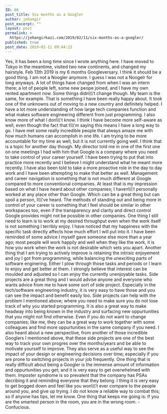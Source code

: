 ```yaml
---
ID: 66
post_title: Six months as a Googler
author: jehangir
post_excerpt: ""
layout: post
permalink: >
  https://jehangirkazi.com/2019/02/11/six-months-as-a-googler/
published: true
post_date: 2019-02-11 09:44:23
---
```

<!-- wp:paragraph -->Yes, it has been a long time since I wrote anything here. I have moved to Tokyo in the meantime, visited two new continents, and changed my hairstyle. Feb 13th 2019 is my 6 months Googleversary. I think it should be a good thing. I am not a Noogler anymore. I guess I was not a Noogelr for long anyways. A lot of things have changed from when I was an intern there; a lot of people left, some new peope joined, and I have my own rented apartment now. Some things didn\\\'t change though. My team is the same, for example. That is something I have been really happy about. It took one of the unknowns out of moving to a new country and definitely helped. I have a lot more understanding of how large tech companies function and what makes software engineering different from just programming. I also know more of what I don\\\'t know. I think I have become more self-aware as well, even though the fact that I\\\'m saying this means I have a long way to go. I have met some really incredible people that always amaze me with how much humans can accomplish in one life. I am trying to be more accountable for my time as well, but it is not currently going well. I think that is a topic for another day though. My director told me in one of the first one on one meetings I had with him that Google is a company where you need to take control of your career yourself. I have been trying to put that into practice more recently and I believe I might understand what he meant more recently. I have also been told to take a more proactive role in the day to day work and I have been attempting to make that better as well. Management and career navigation is something that is not much different at Google compared to more conventional companies. At least that is my impression based on what I have heard about other companies; I haven\\\'t personally worked at any place other than Google. Which can be a great thing but can spoil a person, I\\\'ve heard. The methods of standing out and being more in control of your career is something that I feel should be similar in other workspaces too, even if the transparency and clarity and direct control Google provides might not be possible in other companies. One thing I still need to learn is to work at my desired throughput even when the work itself is not something I terribly enjoy. I have noticed that my happiness with the specific task directly affects how much effort I will put into it. I have been reminded of some advice I myself gave someone else more than a year ago; most people will work happily and well when they like the work, it is how you work when the work is not desirable which sets you apart. Another thing that I am trying to actively improve is retaining the intrisic enjoyement and joy I got from programming, while balancing the unexciting parts of software enginering. Either I plow through those tasks and periods or I learn to enjoy and get better at them. I strongly believe that interest can be moulded and adjusted so I can enjoy the currently unenjoyable tasks. Side projects are a great thing and I would advise anyone and everyone who wants advice from me to have some sort of side project. Especially in the tech/software engineering industry, it is very easy to have those and you can see the impact and benefit easily too. Side projects can help with the problem I mentioned above; where you need to make sure you do not lose track of why you started programming. It is also a great way to make headway into being known in the industry and surfacing new oppurtunities that you might not find otherwise. Even if you do not want to change companies; like me, they can be a great way to work together with some colleagues and find more oppurtunities in the same company if you need. I also heard about a new perspective, from another of those incredible Googlers I mentioned above, that these side projects are one of the best way to track your own progres over the months/years and be able to motivate yourself to improve. They also serve as a useful way to see the impact of your design or engineering decisions over time; especially if you are prone to switching projects in your job frequently. One thing that is really difficult about being a Googler is the immense amount of information and oppurtunities you get; and it is very easy to get overwhelmed with them. Imposter syndrome is so prevalent that the company has PSAs decribing it and reminding everyone that they belong. I thing it is very easy to get bogged down and feel like you won\\\'t ever compare to the people around you, and give up trying. I do not know a reliable way to combat this; so if anyone has tips, let me know. One thing that keeps me going is: If you are the smartest person in the room, you are in the wrong room. - Confucious.
